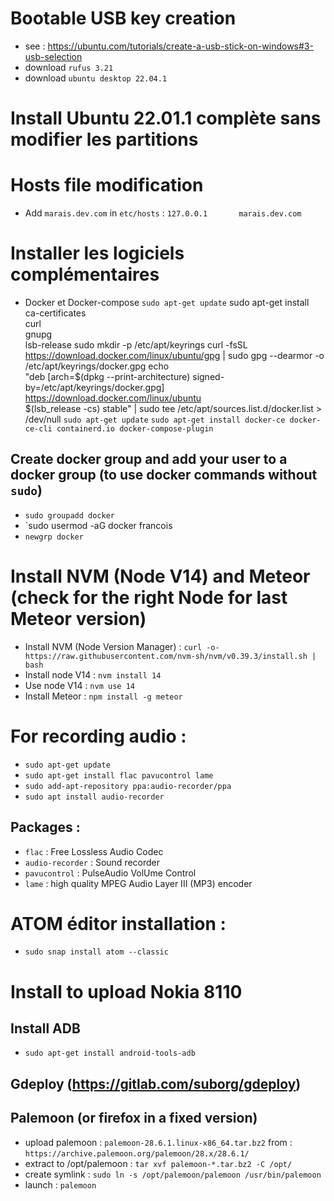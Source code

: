 # Bootable USB key creation
- see : https://ubuntu.com/tutorials/create-a-usb-stick-on-windows#3-usb-selection
- download `rufus 3.21`
- download `ubuntu desktop 22.04.1`

# Install Ubuntu 22.01.1 complète sans modifier les partitions

# Hosts file modification
- Add `marais.dev.com` in `etc/hosts` : `127.0.0.1       marais.dev.com`

# Installer les logiciels complémentaires
- Docker et Docker-compose
`sudo apt-get update`
sudo apt-get install \
    ca-certificates \
    curl \
    gnupg \
    lsb-release
sudo mkdir -p /etc/apt/keyrings
curl -fsSL https://download.docker.com/linux/ubuntu/gpg | sudo gpg --dearmor -o /etc/apt/keyrings/docker.gpg
echo \
  "deb [arch=$(dpkg --print-architecture) signed-by=/etc/apt/keyrings/docker.gpg] https://download.docker.com/linux/ubuntu \
  $(lsb_release -cs) stable" | sudo tee /etc/apt/sources.list.d/docker.list > /dev/null
`sudo apt-get update`
`sudo apt-get install docker-ce docker-ce-cli containerd.io docker-compose-plugin`

## Create docker group and add your user to a docker group (to use docker commands without `sudo`)
- `sudo groupadd docker`
- `sudo usermod -aG docker francois
- `newgrp docker`

# Install NVM (Node V14) and Meteor (check for the right Node for last Meteor version)
- Install NVM (Node Version Manager) : `curl -o- https://raw.githubusercontent.com/nvm-sh/nvm/v0.39.3/install.sh | bash`
- Install node V14 : `nvm install 14`
- Use node V14 : `nvm use 14`
- Install Meteor : `npm install -g meteor`

# For recording audio :
- `sudo apt-get update`
- `sudo apt-get install flac pavucontrol lame`
- `sudo add-apt-repository ppa:audio-recorder/ppa`
- `sudo apt install audio-recorder`
## Packages :
- `flac` : Free Lossless Audio Codec
- `audio-recorder` : Sound recorder
- `pavucontrol` : PulseAudio VolUme Control
- `lame` : high quality MPEG Audio Layer III (MP3) encoder

# ATOM éditor installation :
- `sudo snap install atom --classic`

# Install to upload Nokia 8110
## Install ADB
- `sudo apt-get install android-tools-adb`
## Gdeploy (https://gitlab.com/suborg/gdeploy)
## Palemoon (or firefox in a fixed version)
- upload palemoon : `palemoon-28.6.1.linux-x86_64.tar.bz2` from : `https://archive.palemoon.org/palemoon/28.x/28.6.1/`
- extract to /opt/palemoon : `tar xvf palemoon-*.tar.bz2 -C /opt/`
- create symlink : `sudo ln -s /opt/palemoon/palemoon /usr/bin/palemoon`
- launch : `palemoon`
